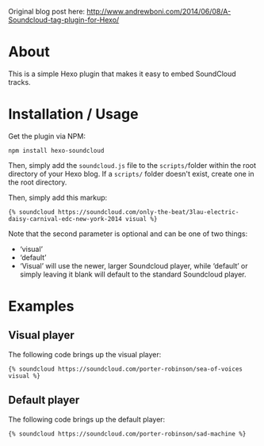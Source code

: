 Original blog post here: http://www.andrewboni.com/2014/06/08/A-Soundcloud-tag-plugin-for-Hexo/

# About
This is a simple Hexo plugin that makes it easy to embed SoundCloud tracks.

# Installation / Usage
Get the plugin via NPM:
```
npm install hexo-soundcloud
```

Then, simply add the `soundcloud.js` file to the `scripts/`folder within the root directory of your Hexo blog. If a `scripts/` folder doesn't exist, create one in the root directory.

Then, simply add this markup:

```
{% soundcloud https://soundcloud.com/only-the-beat/3lau-electric-daisy-carnival-edc-new-york-2014 visual %}
```
Note that the second parameter is optional and can be one of two things:

- ‘visual’
- ‘default’
- ‘Visual’ will use the newer, larger Soundcloud player, while ‘default’ or simply leaving it blank will default to the standard Soundcloud player.

# Examples
## Visual player
The following code brings up the visual player:
```
{% soundcloud https://soundcloud.com/porter-robinson/sea-of-voices visual %}
```

## Default player
The following code brings up the default player:
```
{% soundcloud https://soundcloud.com/porter-robinson/sad-machine %}
```
